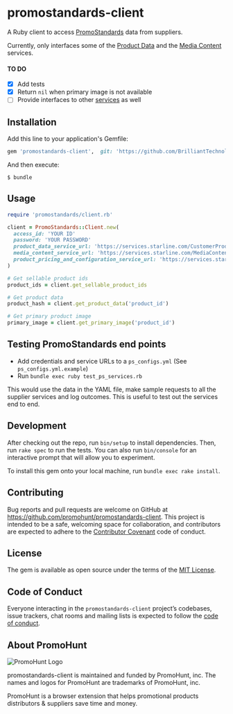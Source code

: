 # promostandards-client

A Ruby client to access [PromoStandards](https://promostandards.org) data from suppliers.

Currently, only interfaces some of the [Product Data](https://promostandards.org/service/view/7/) and the [Media Content](https://promostandards.org/service/view/11/) services.

#### TO DO

- [x] Add tests
- [x] Return `nil` when primary image is not available
- [ ] Provide interfaces to other [services](https://promostandards.org/service/overview/) as well

## Installation

Add this line to your application's Gemfile:

```ruby
gem 'promostandards-client',  git: 'https://github.com/BrilliantTechnology/promostandards-client'
```

And then execute:

    $ bundle

## Usage

```ruby
require 'promostandards/client.rb'

client = PromoStandards::Client.new(
  access_id: 'YOUR ID'
  password: 'YOUR PASSWORD'
  product_data_service_url: 'https://services.starline.com/CustomerProductDataService/CustomerProductDataService.svc'
  media_content_service_url: 'https://services.starline.com/MediaContentService/MediaContentService.svc'
  product_pricing_and_configuration_service_url: 'https://services.starline.com/ppc/PricingAndConfiguration.svc'
)

# Get sellable product ids
product_ids = client.get_sellable_product_ids

# Get product data
product_hash = client.get_product_data('product_id')

# Get primary product image
primary_image = client.get_primary_image('product_id')
```

## Testing PromoStandards end points

- Add credentials and service URLs to a `ps_configs.yml` (See `ps_configs.yml.example`)
- Run `bundle exec ruby test_ps_services.rb`

This would use the data in the YAML file, make sample requests to all the supplier services and log outcomes. This is useful to
test out the services end to end.

## Development

After checking out the repo, run `bin/setup` to install dependencies. Then, run `rake spec` to run the tests. You can also run `bin/console` for an interactive prompt that will allow you to experiment.

To install this gem onto your local machine, run `bundle exec rake install`.

## Contributing

Bug reports and pull requests are welcome on GitHub at https://github.com/promohunt/promostandards-client. This project is intended to be a safe, welcoming space for collaboration, and contributors are expected to adhere to the [Contributor Covenant](http://contributor-covenant.org) code of conduct.

## License

The gem is available as open source under the terms of the [MIT License](https://opensource.org/licenses/MIT).

## Code of Conduct

Everyone interacting in the `promostandards-client` project’s codebases, issue trackers, chat rooms and mailing lists is expected to follow the [code of conduct](https://github.com/promohunt/promostandards-client/blob/master/CODE_OF_CONDUCT.md).

## About PromoHunt

![PromoHunt Logo](https://s3.amazonaws.com/promohunt-production/static/brand/promohunt_logo_with_text_medium.png)

promostandards-client is maintained and funded by PromoHunt, inc. The names and logos for PromoHunt are trademarks of PromoHunt, inc.

PromoHunt is a browser extension that helps promotional products distributors & suppliers save time and money.
